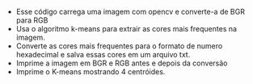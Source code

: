 



*	Esse código carrega uma imagem com opencv e converte-a de BGR para RGB
*	Usa o algoritmo k-means para extrair as cores mais frequentes na imagem.
*	Converte as cores mais frequentes para o formato de numero hexadecimal e salva essas cores em um arquivo txt.
*	Imprime a imagem em BGR e RGB antes e depois da conversão
*	Imprime o K-means mostrando 4 centróides.
   
